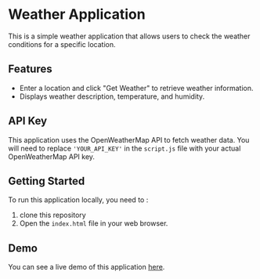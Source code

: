 # Weather Application

This is a simple weather application that allows users to check the weather conditions for a specific location.

## Features

- Enter a location and click "Get Weather" to retrieve weather information.
- Displays weather description, temperature, and humidity.

## API Key

This application uses the OpenWeatherMap API to fetch weather data. You will need to replace `'YOUR_API_KEY'` in the `script.js` file with your actual OpenWeatherMap API key.

## Getting Started

To run this application locally, you need to :

1. clone this repository
2. Open the `index.html` file in your web browser.


## Demo

You can see a live demo of this application [here](https://weather-application-assessment.netlify.app/).

